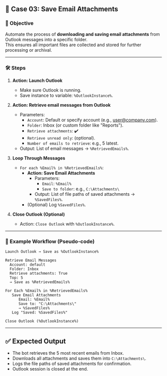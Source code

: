 ## 🔹 Case 03: Save Email Attachments

### 🎯 Objective
Automate the process of **downloading and saving email attachments** from Outlook messages into a specific folder.  
This ensures all important files are collected and stored for further processing or archival.

---

### 🛠️ Steps

1. **Action: Launch Outlook**
   - Make sure Outlook is running.  
   - Save instance to variable: `%OutlookInstance%`.

2. **Action: Retrieve email messages from Outlook**
   - Parameters:
     - `Account`: Default or specify account (e.g., user@company.com).
     - `Folder`: Inbox (or custom folder like "Reports").
     - `Retrieve attachments`: ✔️  
     - `Retrieve unread only`: (optional).
     - `Number of emails to retrieve`: e.g., 5 latest.
   - Output: List of email messages → `%RetrievedEmails%`.

3. **Loop Through Messages**
   - `For each %Email% in %RetrievedEmails%`:
     - **Action: Save Email Attachments**
       - Parameters:
         - `Email`: `%Email%`
         - `Save to folder`: e.g., `C:\Attachments\`
       - Output: List of file paths of saved attachments → `%SavedFiles%`.
     - (Optional) Log `%SavedFiles%`.

4. **Close Outlook (Optional)**
   - Action: `Close Outlook` with `%OutlookInstance%`.

---

### 📂 Example Workflow (Pseudo-code)
```plaintext
Launch Outlook → Save as %OutlookInstance%

Retrieve Email Messages
  Account: default
  Folder: Inbox
  Retrieve attachments: True
  Top: 5
  → Save as %RetrievedEmails%

For Each %Email% in %RetrievedEmails%
   Save Email Attachments
      Email: %Email%
      Save to: "C:\Attachments\"
      → %SavedFiles%
   Log "Saved: %SavedFiles%"

Close Outlook (%OutlookInstance%)
```

---

## ✅ Expected Output
- The bot retrieves the 5 most recent emails from Inbox.
- Downloads all attachments and saves them into `C:\Attachments\`.
- Logs the file paths of saved attachments for confirmation.
- Outlook session is closed at the end.
